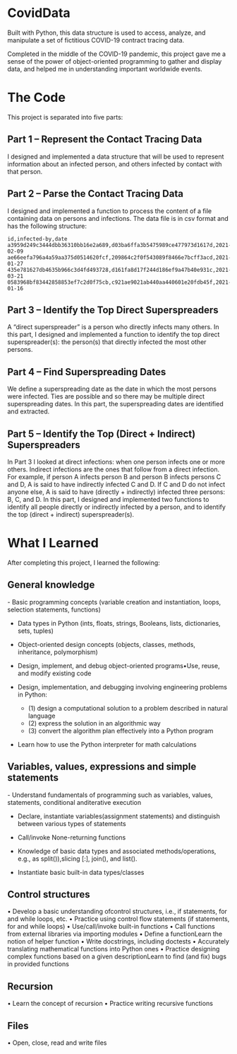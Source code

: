 <h1>CovidData</h1>

Built with Python, this data structure is used to access, analyze, and manipulate a set of fictitious COVID-19 contract tracing data.

Completed in the middle of the COVID-19 pandemic, this project gave me a sense of the power of object-oriented programming to gather and display data, and helped me in understanding important worldwide events. 

<h1>The Code</h1>

This project is separated into five parts: 

<h2>Part 1 – Represent the Contact Tracing Data</h2>
I designed and implemented a data structure that will be used to represent information about an infected person, and others infected by contact with that person.

<h2>Part 2 – Parse the Contact Tracing Data</h2>
I designed and implemented a function to process the content of a file containing data on persons and infections. The data file is in csv format and has the following structure:

    id,infected-by,date a3959d249c3444dbb36310bb16e2a689,d03ba6ffa3b5475989ce477973d1617d,2021-02-09 ae66eefa796a4a59aa375d0514620fcf,209864c2f0f543089f8466e7bcff3acd,2021-01-27 435e781627db4635b966c3d4fd493728,d161fa8d17f244d186ef9a47b40e931c,2021-03-21 0583968bf83442858853ef7c2d0f75cb,c921ae9021ab440aa440601e20fdb45f,2021-01-16

<h2>Part 3 – Identify the Top Direct Superspreaders</h2>
A “direct superspreader” is a person who directly infects many others. In this part, I designed and implemented a function to identify the top direct superspreader(s): the person(s) that directly infected the most other persons.

<h2>Part 4 – Find Superspreading Dates</h2>
We define a superspreading date as the date in which the most persons were infected. Ties are possible and so there may be multiple direct superspreading dates. In this part, the superspreading dates are identified and extracted. 

<h2>Part 5 – Identify the Top (Direct + Indirect) Superspreaders</h2>
In Part 3 I looked at direct infections: when one person infects one or more others. Indirect infections are the ones that follow from a direct infection. For example, if person A infects person B and person B infects persons C and D, A is said to have indirectly infected C and D. If C and D do not infect anyone else, A is said to have (directly + indirectly) infected three persons: B, C, and D. In this part, I designed and implemented two functions to identify all people directly or indirectly infected by a person, and to identify the top (direct + indirect) superspreader(s).

<h1>What I Learned</h1>
After completing this project, I learned the following:

<h2>General knowledge</h2>
- Basic programming concepts (variable creation and instantiation, loops, selection statements, functions)

- Data types in Python (ints, floats, strings, Booleans, lists, dictionaries, sets, tuples)

- Object-oriented design concepts (objects, classes, methods, inheritance, polymorphism)
- Design, implement, and debug object-oriented programs•Use, reuse, and modify existing code

- Design, implementation, and debugging involving engineering problems in Python: 
    - (1) design a computational solution to a problem described in natural language
    - (2) express the solution in an algorithmic way
    - (3) convert the algorithm plan effectively into a Python program

- Learn how to use the Python interpreter for math calculations

<h2>Variables, values, expressions and simple statements</h2>
- Understand fundamentals of programming such as variables, values, statements, conditional anditerative execution

- Declare, instantiate variables(assignment statements) and distinguish between various types of statements

- Call/invoke None-returning functions

- Knowledge of basic data types and associated methods/operations, e.g., as split()),slicing [:], join(), and list().

- Instantiate basic built-in data types/classes

<h2>Control structures</h2>
• Develop a basic understanding ofcontrol structures, i.e., if statements, for and while loops, etc.
• Practice using control flow statements (if statements, for and while loops)
• Use/call/invoke built-in functions
• Call functions from external libraries via importing modules
• Define a functionLearn the notion of helper function
• Write docstrings, including doctests
• Accurately translating mathematical functions into Python ones
• Practice designing complex functions based on a given descriptionLearn to find (and fix) bugs in provided functions

<h2>Recursion</h2>
• Learn the concept of recursion
• Practice writing recursive functions

<h2>Files</h2>
• Open, close, read and write files
